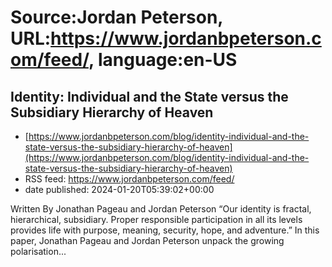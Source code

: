 # Source:Jordan Peterson, URL:https://www.jordanbpeterson.com/feed/, language:en-US

## Identity: Individual and the State versus the Subsidiary Hierarchy of Heaven
 - [https://www.jordanbpeterson.com/blog/identity-individual-and-the-state-versus-the-subsidiary-hierarchy-of-heaven](https://www.jordanbpeterson.com/blog/identity-individual-and-the-state-versus-the-subsidiary-hierarchy-of-heaven)
 - RSS feed: https://www.jordanbpeterson.com/feed/
 - date published: 2024-01-20T05:39:02+00:00

Written By Jonathan Pageau and Jordan Peterson “Our identity is fractal, hierarchical, subsidiary. Proper responsible participation in all its levels provides life with purpose, meaning, security, hope, and adventure.” In this paper, Jonathan Pageau and Jordan Peterson unpack the growing polarisation...

